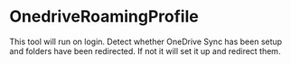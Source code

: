 # OnedriveRoamingProfile
This tool will run on login. Detect whether OneDrive Sync has been setup and folders have been redirected.
If not it will set it up and redirect them.
